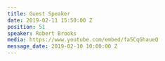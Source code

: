 ```yaml
---
title: Guest Speaker
date: 2019-02-11 15:50:00 Z
position: 51
speaker: Robert Brooks
media: https://www.youtube.com/embed/fa5CqGhaueQ
message_date: 2019-02-10 10:00:00 Z
---
```


